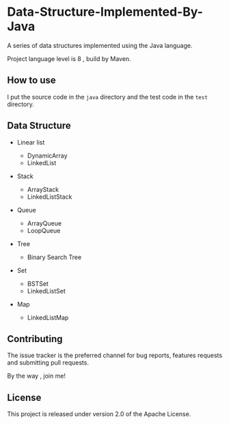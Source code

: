 # Data-Structure-Implemented-By-Java

A series of data structures implemented using the Java language.

Project language level is 8 , build by Maven.

## How to use

I put the source code in the `java` directory and the test code in the `test` directory.

## Data Structure

* Linear list
    * DynamicArray
    * LinkedList

* Stack
    * ArrayStack
    * LinkedListStack

* Queue
    * ArrayQueue
    * LoopQueue

* Tree
    * Binary Search Tree
    
* Set
    * BSTSet
    * LinkedListSet
    
* Map
    * LinkedListMap

## Contributing

The issue tracker is the preferred channel for bug reports, features requests and submitting pull requests.

By the way , join me!

## License

This project is released under version 2.0 of the Apache License.
